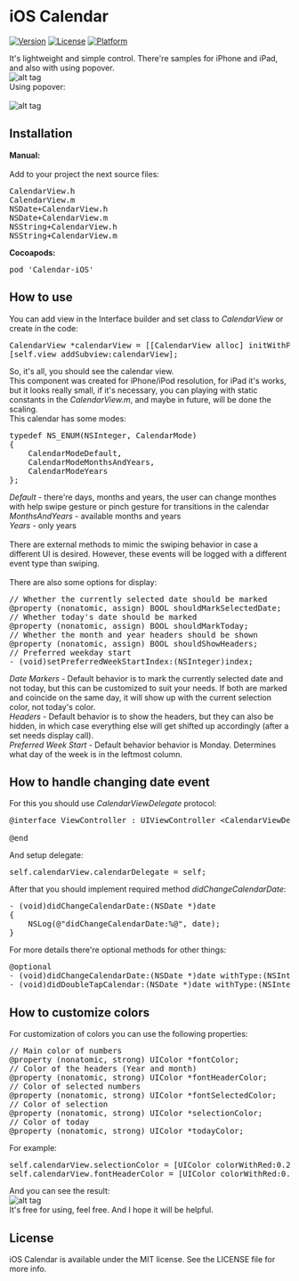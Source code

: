 iOS Calendar
============

[![Version](https://img.shields.io/cocoapods/v/Calendar-iOS.svg?style=flat)](http://cocoadocs.org/docsets/Calendar-iOS)
[![License](https://img.shields.io/cocoapods/l/Calendar-iOS.svg?style=flat)](http://cocoadocs.org/docsets/Calendar-iOS)
[![Platform](https://img.shields.io/cocoapods/p/Calendar-iOS.svg?style=flat)](http://cocoadocs.org/docsets/Calendar-iOS)

It's lightweight and simple control. There're samples for iPhone and iPad, and also with using popover.<br>
![alt tag](https://raw.github.com/maximbilan/ios_calendar/master/img/img4.png)
<br>
Using popover:
<br><br>
![alt tag](https://raw.github.com/maximbilan/ios_calendar/master/img/img5.png)
<br>
## Installation
<b>Manual:</b><br><br>
Add to your project the next source files: <br>
<pre>
CalendarView.h
CalendarView.m
NSDate+CalendarView.h
NSDate+CalendarView.m
NSString+CalendarView.h
NSString+CalendarView.m
</pre>
<b>Cocoapods:</b>
<pre>
pod 'Calendar-iOS'
</pre>
## How to use
You can add view in the Interface builder and set class to <i>CalendarView</i> or create in the code: <br>
<pre>
CalendarView *calendarView = [[CalendarView alloc] initWithPosition:10.0 y:10.0];
[self.view addSubview:calendarView];
</pre>
So, it's all, you should see the calendar view. <br>
This component was created for iPhone/iPod resolution, for iPad it's works, but it looks really small, if it's necessary, you can playing with static constants in the <i>CalendarView.m</i>, and maybe in future, will be done the scaling.
<br>
This calendar has some modes: <br>
<pre>
typedef NS_ENUM(NSInteger, CalendarMode)
{
    CalendarModeDefault,
    CalendarModeMonthsAndYears,
    CalendarModeYears
};
</pre>
<i>Default</i> - there're days, months and years, the user can change monthes with help swipe gesture or pinch gesture for transitions in the calendar <br>
<i>MonthsAndYears</i> - available months and years <br>
<i>Years</i> - only years <br>
<br>
There are external methods to mimic the swiping behavior in case a different UI is desired. However, these events will be logged with a different event type than swiping. <br>
<br>
There are also some options for display: <br>
<pre>
// Whether the currently selected date should be marked
@property (nonatomic, assign) BOOL shouldMarkSelectedDate;
// Whether today's date should be marked
@property (nonatomic, assign) BOOL shouldMarkToday;
// Whether the month and year headers should be shown
@property (nonatomic, assign) BOOL shouldShowHeaders;
// Preferred weekday start
- (void)setPreferredWeekStartIndex:(NSInteger)index;
</pre>
<i>Date Markers</i> - Default behavior is to mark the currently selected date and not today, but this can be customized to suit your needs. If both are marked and coincide on the same day, it will show up with the current selection color, not today's color. <br>
<i>Headers</i> - Default behavior is to show the headers, but they can also be hidden, in which case everything else will get shifted up accordingly (after a set needs display call). <br>
<i>Preferred Week Start</i> - Default behavior behavior is Monday. Determines what day of the week is in the leftmost column.
## How to handle changing date event
For this you should use <i>CalendarViewDelegate</i> protocol:
<pre>
@interface ViewController : UIViewController &#60;CalendarViewDelegate&#62;

@end
</pre>
And setup delegate: <br>
<pre>
self.calendarView.calendarDelegate = self;
</pre>

After that you should implement required method <i>didChangeCalendarDate</i>:
<pre>
- (void)didChangeCalendarDate:(NSDate *)date
{
    NSLog(@"didChangeCalendarDate:%@", date);
}
</pre>

For more details there're optional methods for other things: <br>
<pre>
@optional
- (void)didChangeCalendarDate:(NSDate *)date withType:(NSInteger)type withEvent:(NSInteger)event;
- (void)didDoubleTapCalendar:(NSDate *)date withType:(NSInteger)type;
</pre>
## How to customize colors
For customization of colors you can use the following properties:
<pre>
// Main color of numbers
@property (nonatomic, strong) UIColor *fontColor;
// Color of the headers (Year and month)
@property (nonatomic, strong) UIColor *fontHeaderColor;
// Color of selected numbers
@property (nonatomic, strong) UIColor *fontSelectedColor;
// Color of selection
@property (nonatomic, strong) UIColor *selectionColor;
// Color of today
@property (nonatomic, strong) UIColor *todayColor;
</pre>
For example:
<pre>
self.calendarView.selectionColor = [UIColor colorWithRed:0.203 green:0.666 blue:0.862 alpha:1.000];
self.calendarView.fontHeaderColor = [UIColor colorWithRed:0.203 green:0.666 blue:0.862 alpha:1.000];
</pre>
And you can see the result:<br>
![alt tag](https://raw.github.com/maximbilan/ios_calendar/master/img/img6.png)<br>
It's free for using, feel free. And I hope it will be helpful.<br>

## License

iOS Calendar is available under the MIT license. See the LICENSE file for more info.
